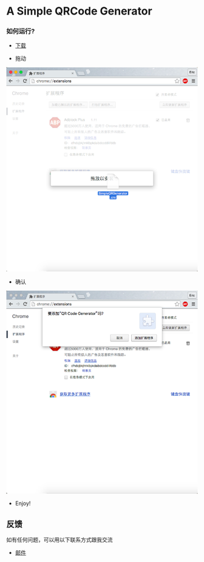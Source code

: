 # A Simple QRCode Generator

### 如何运行?

- [下载](http://pan.baidu.com/s/1nvamIxV)


- 拖动

![drag](drag.png)


- 确认

![confirm](confirm.png)


- Enjoy!



## 反馈

如有任何问题，可以用以下联系方式跟我交流

- [邮件](mailto:wujm14@fudan.edu.cn)